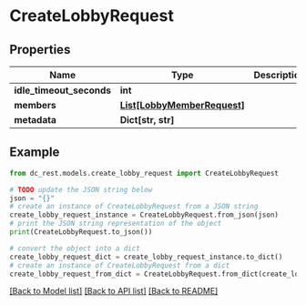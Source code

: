 # CreateLobbyRequest


## Properties

Name | Type | Description | Notes
------------ | ------------- | ------------- | -------------
**idle_timeout_seconds** | **int** |  | [optional] 
**members** | [**List[LobbyMemberRequest]**](LobbyMemberRequest.md) |  | [optional] 
**metadata** | **Dict[str, str]** |  | [optional] 

## Example

```python
from dc_rest.models.create_lobby_request import CreateLobbyRequest

# TODO update the JSON string below
json = "{}"
# create an instance of CreateLobbyRequest from a JSON string
create_lobby_request_instance = CreateLobbyRequest.from_json(json)
# print the JSON string representation of the object
print(CreateLobbyRequest.to_json())

# convert the object into a dict
create_lobby_request_dict = create_lobby_request_instance.to_dict()
# create an instance of CreateLobbyRequest from a dict
create_lobby_request_from_dict = CreateLobbyRequest.from_dict(create_lobby_request_dict)
```
[[Back to Model list]](../README.md#documentation-for-models) [[Back to API list]](../README.md#documentation-for-api-endpoints) [[Back to README]](../README.md)


